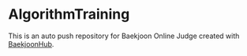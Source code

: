 # AlgorithmTraining
This is an auto push repository for Baekjoon Online Judge created with [BaekjoonHub](https://github.com/BaekjoonHub/BaekjoonHub).
